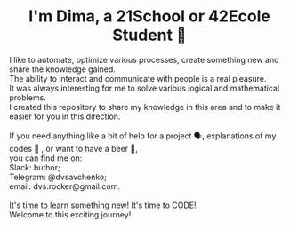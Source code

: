 ### <h1 align="center">I'm Dima, a 21School or 42Ecole Student 👋</h1>

<p align="left">I like to automate, optimize various processes, create something new and share the knowledge gained.<br> 
The ability to interact and communicate with people is a real pleasure.<br> 
It was always interesting for me to solve various logical and mathematical problems.<br> 
I created this repository to share my knowledge in this area and to make it easier for you in this direction.<br> 
<br>
If you need anything like a bit of help for a project 🗣️,  explanations of my codes 💬 , or want to have a beer 🍻,<br> 
you can find me on:<br>
Slack: buthor;<br>
Telegram: @dvsavchenko;<br>
email: dvs.rocker@gmail.com.<br>
<br>
It's time to learn something new! It's time to CODE!<br>
Welcome to this exciting journey!
</p>
